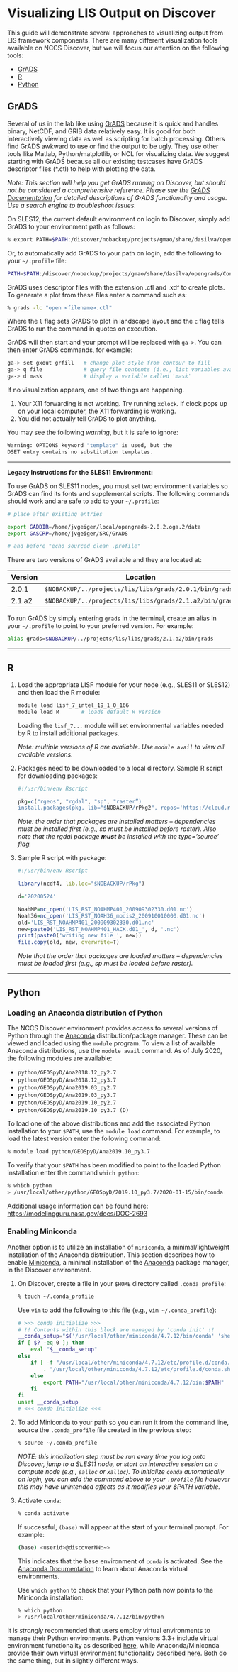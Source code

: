 # Visualizing LIS Output on Discover

This guide will demonstrate several approaches to visualizing output from LIS framework components. There are many different visualization tools available on NCCS Discover, but we will focus our attention on the following tools:

* [GrADS](#grads)
* [R](#r)
* [Python](#python)

## GrADS

Several of us in the lab like using [GrADS](http://cola.gmu.edu/grads/) because it is quick and handles binary, NetCDF, and GRIB data relatively easy.  It is good for both interactively viewing data as well as scripting for batch processing. Others find GrADS awkward to use or find the output to be ugly. They use other tools like Matlab, Python/matplotlib, or NCL for visualizing data. We suggest starting with GrADS because all our existing testcases have GrADS descriptor files (*.ctl) to help with plotting the data.

*Note: This section will help you get GrADS running on Discover, but should not be considered a comprehensive reference. Please see the [GrADS Documentation](http://cola.gmu.edu/grads/gadoc/gadoc.php) for detailed descriptions of GrADS functionality and usage. Use a search engine to troubleshoot issues.*

On SLES12, the current default environment on login to Discover, simply add GrADS to your environment path as follows:

```sh
% export PATH=$PATH:/discover/nobackup/projects/gmao/share/dasilva/opengrads/Contents
```

Or, to automatically add GrADS to your path on login, add the following to your `~/.profile` file:

```sh
PATH=$PATH:/discover/nobackup/projects/gmao/share/dasilva/opengrads/Contents
```

GrADS uses descriptor files with the extension .ctl and .xdf to create plots. To generate a plot from these files enter a command such as:

```sh
% grads -lc "open <filename>.ctl"
```

Where the `l` flag sets GrADS to plot in landscape layout and the `c` flag tells GrADS to run the command in quotes on execution.

GrADS will then start and your prompt will be replaced with `ga->`. You can then enter GrADS commands, for example:

```sh
ga-> set gxout grfill   # change plot style from contour to fill
ga-> q file             # query file contents (i.e., list variables available for display)
ga-> d mask             # display a variable called 'mask'
```

If no visualization appears, one of two things are happening.

1. Your X11 forwarding is not working.  Try running `xclock`.  If clock pops up on your local computer, the X11 forwarding is working.
2. You did not actually tell GrADS to plot anything.

You may see the following *warning*, but it is safe to ignore:

```sh
Warning: OPTIONS keyword "template" is used, but the
DSET entry contains no substitution templates.
```

-----
**Legacy Instructions for the SLES11 Environment:**

To use GrADS on SLES11 nodes, you must set two environment variables so GrADS can find its fonts and supplemental scripts. The following commands should work and are safe to add to your `~/.profile`:

```sh
# place after existing entries

export GADDIR=/home/jvgeiger/local/opengrads-2.0.2.oga.2/data
export GASCRP=/home/jvgeiger/SRC/GrADS

# and before "echo sourced clean .profile"
```

There are two versions of GrADS available and they are located at:

|Version|Location|
|-------|--------|
|2.0.1|`$NOBACKUP/../projects/lis/libs/grads/2.0.1/bin/grads`
|2.1.a2|`$NOBACKUP/../projects/lis/libs/grads/2.1.a2/bin/grads`

To run GrADS by simply entering `grads` in the terminal, create an alias in your `~/.profile` to point to your preferred version. For example:

```sh
alias grads=$NOBACKUP/../projects/lis/libs/grads/2.1.a2/bin/grads
```

-----

## R

1. Load the appropriate LISF module for your node (e.g., SLES11 or SLES12) and then load the R module:

    ```sh
    module load lisf_7_intel_19_1_0_166
    module load R       # loads default R version
    ```

    Loading the `lisf_7...` module will set environmental variables needed by R to install additional packages.

    *Note: multiple versions of R are available. Use `module avail` to view all available versions.*

2. Packages need to be downloaded to a local directory.  Sample R script for downloading packages:

    ```R
    #!/usr/bin/env Rscript

    pkg=c("rgeos", "rgdal", "sp", "raster”)
    install.packages(pkg, lib="$NOBACKUP/rPkg2", repos='https://cloud.r-project.org', type='source')
    ```

    *Note: the order that packages are installed matters – dependencies must be installed first (e.g., sp must be installed before raster).  Also note that the rgdal package **must** be installed with the type=’source’ flag.*

3. Sample R script with package:

    ```R
    #!/usr/bin/env Rscript

    library(ncdf4, lib.loc="$NOBACKUP/rPkg")

    d='20200524'

    NoahMP=nc_open('LIS_RST_NOAHMP401_200909302330.d01.nc')
    Noah36=nc_open('LIS_RST_NOAH36_modis2_200910010000.d01.nc')
    old='LIS_RST_NOAHMP401_200909302330.d01.nc'
    new=paste0('LIS_RST_NOAHMP401_HACK.d01_', d, '.nc')
    print(paste0('writing new file ', new))
    file.copy(old, new, overwrite=T)
    ```

    *Note that the order that packages are loaded matters – dependencies must be loaded first (e.g., sp must be loaded before raster).*

-----

## Python

### Loading an Anaconda distribution of Python

The NCCS Discover environment provides access to several versions of Python through the [Anaconda](https://www.anaconda.com/) distribution/package manager. These can be viewed and loaded using the `module` program. To view a list of available Anaconda distributions, use the `module avail` command. As of July 2020, the following modules are available:

* `python/GEOSpyD/Ana2018.12_py2.7`
* `python/GEOSpyD/Ana2018.12_py3.7`
* `python/GEOSpyD/Ana2019.03_py2.7`
* `python/GEOSpyD/Ana2019.03_py3.7`
* `python/GEOSpyD/Ana2019.10_py2.7`
* `python/GEOSpyD/Ana2019.10_py3.7 (D)`

To load one of the above distributions and add the associated Python installation to your `$PATH`, use the `module load` command. For example, to load the latest version enter the following command:

```sh
% module load python/GEOSpyD/Ana2019.10_py3.7
```

To verify that your `$PATH` has been modified to point to the loaded Python installation enter the command `which python`:

```sh
% which python
> /usr/local/other/python/GEOSpyD/2019.10_py3.7/2020-01-15/bin/conda
```

Additional usage information can be found here: <https://modelingguru.nasa.gov/docs/DOC-2693>

### Enabling Miniconda

Another option is to utilize an installation of `miniconda`, a minimal/lightweight installation of the Anaconda distribution. This section describes how to enable [Miniconda](https://docs.conda.io/en/latest/miniconda.html), a minimal installation of the [Anaconda](https://www.anaconda.com/) package manager, in the Discover environment.

1. On Discover, create a file in your `$HOME` directory called `.conda_profile`:

    ```sh
    % touch ~/.conda_profile
    ```

    Use `vim` to add the following to this file (e.g., `vim ~/.conda_profile`):

    ```sh
    # >>> conda initialize >>>
    # !! Contents within this block are managed by 'conda init' !!
    __conda_setup="$('/usr/local/other/miniconda/4.7.12/bin/conda' 'shell.bash' 'hook' 2> /dev/null)"
    if [ $? -eq 0 ]; then
        eval "$__conda_setup"
    else
        if [ -f "/usr/local/other/miniconda/4.7.12/etc/profile.d/conda.sh" ]; then
            . "/usr/local/other/miniconda/4.7.12/etc/profile.d/conda.sh"
        else
            export PATH="/usr/local/other/miniconda/4.7.12/bin:$PATH"
        fi
    fi
    unset __conda_setup
    # <<< conda initialize <<<
    ```

2. To add Miniconda to your path so you can run it from the command line, source the `.conda_profile` file created in the previous step:

    ```sh
    % source ~/.conda_profile
    ```

    *NOTE: this intialization step must be run every time you log onto Discover, jump to a SLES11 node, or start an interactive session on a compute node (e.g., `salloc` or `xalloc`). To initialize `conda` automatically on login, you can add the command above to your `.profile` file however this may have unintended affects as it modifies your $PATH variable.*

3. Activate `conda`:

    ```sh
    % conda activate
    ```

    If successful, `(base)` will appear at the start of your terminal prompt. For example:

    ```sh
    (base) <userid>@discoverNN:~>
    ```

    This indicates that the base environment of `conda` is activated. See the [Anaconda Documentation](https://docs.conda.io/projects/conda/en/latest/user-guide/tasks/manage-environments.html) to learn about Anaconda virtual environments.

    Use `which python` to check that your Python path now points to the Miniconda installation:

    ```sh
    % which python
    > /usr/local/other/miniconda/4.7.12/bin/python
    ```

It is *strongly* recommended that users employ virtual environments to manage their Python environments. Python versions 3.3+ include virtual environment functionality as described [here](https://docs.python.org/3/library/venv.html), while Anaconda/Miniconda provide their own virtual environment functionality described [here](https://docs.conda.io/projects/conda/en/latest/user-guide/tasks/manage-environments.html). Both do the same thing, but in slightly different ways.

<!-- 
### Visualizing Data with Python

This section is under construction... -->
